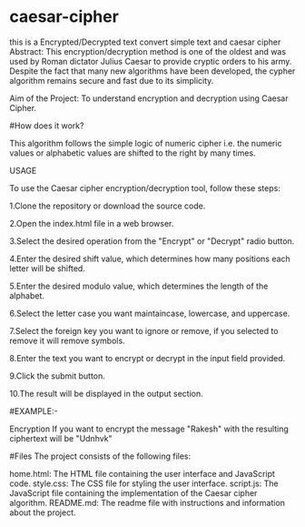 # caesar-cipher
this is a Encrypted/Decrypted text convert simple text and caesar cipher 
Abstract:
This encryption/decryption method is one of the oldest and was used by Roman dictator Julius Caesar to provide cryptic orders to his army. Despite the fact that many new algorithms have been developed, the cypher algorithm remains secure and fast due to its simplicity.

Aim of the Project:  To understand encryption and decryption using Caesar Cipher.

#How does it work?

This algorithm follows the simple logic of numeric cipher i.e. the numeric values or alphabetic values are shifted to the right by many times.

USAGE

To use the Caesar cipher encryption/decryption tool, follow these steps:

1.Clone the repository or download the source code.

2.Open the index.html file in a web browser.

3.Select the desired operation from the "Encrypt" or "Decrypt" radio button.

4.Enter the desired shift value, which determines how many positions each letter will be shifted.

5.Enter the desired modulo value, which determines the length of the alphabet.

6.Select the letter case you want maintaincase, lowercase, and uppercase.

7.Select the foreign key you want to ignore or remove, if you selected to remove it will remove symbols.

8.Enter the text you want to encrypt or decrypt in the input field provided.

9.Click the submit button.

10.The result will be displayed in the output section.

#EXAMPLE:-

Encryption If you want to encrypt the message "Rakesh" with  the resulting ciphertext will be "Udnhvk"

#Files
The project consists of the following files:

home.html: The HTML file containing the user interface and JavaScript code.
style.css: The CSS file for styling the user interface.
script.js: The JavaScript file containing the implementation of the Caesar cipher algorithm.
README.md: The readme file with instructions and information about the project.

